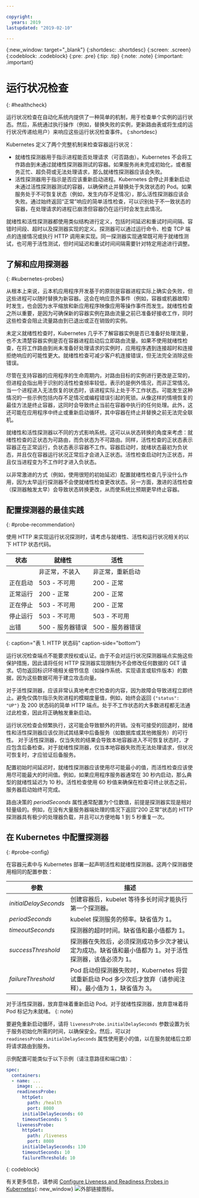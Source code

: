```yaml
---

copyright:
  years: 2019
lastupdated: "2019-02-10"

---
```


{:new_window: target="_blank"}
{:shortdesc: .shortdesc}
{:screen: .screen}
{:codeblock: .codeblock}
{:pre: .pre}
{:tip: .tip}
{:note: .note}
{:important: .important}

# 运行状况检查
{: #healthcheck}

运行状况检查在自动化系统内提供了一种简单的机制，用于检查单个实例的运行状态。然后，系统通过执行操作（例如，替换失败的实例，更新路由表或将生成的运行状况传递给用户）来响应这些运行状况检查事件。
{:shortdesc}

Kubernetes 定义了两个完整机制来检查容器运行状况：

* 就绪性探测器用于指示进程能否处理请求（可否路由）。Kubernetes 不会将工作路由到未通过就绪性探测器测试的容器。如果服务尚未完成初始化，或者服务正忙、超负荷或无法处理请求，那么就绪性探测器应该会失败。
* 活性探测器用于指示是否应该重新启动进程。Kubernetes 会停止并重新启动未通过活性探测器测试的容器，以确保终止并替换处于失效状态的 Pod。如果服务处于不可恢复状态（例如，发生内存不足情况），那么活性探测器应该会失败。通过始终返回“正常”响应的简单活性检查，可以识别处于不一致状态的容器，在处理请求的进程已崩溃但容器仍在运行时会发生此情况。

就绪性和活性探测器都使用类似结构进行定义，包括时间延迟和重试时间间隔、容错时间段、超时以及探测器实现的定义。探测器可以通过运行命令、检查 TCP 端点的连接情况或执行 HTTP 调用来实现。同一探测器实现通常既可用于就绪性测试，也可用于活性测试，但时间延迟和重试时间间隔需要针对特定用途进行调整。

## 了解和应用探测器
{: #kubernetes-probes}

从根本上来说，云本机应用程序开发基于的原则是容器进程实际上确实会失败，但这些进程可以随时替换为新容器。这会在响应意外事件（例如，容器或机器故障）时发生，也会因为水平缩放和新应用程序映像应用等操作事件而发生。就绪性检查之所以重要，是因为可确保新的容器实例在路由流量之前已准备好接收工作，同时这些检查会阻止流量路由到已退出或正在销毁的实例。

未定义就绪性检查时，Kubernetes 几乎不了解容器实例是否已准备好处理流量，也不太清楚容器实例是否在容器进程启动后立即路由流量。如果不使用就绪性检查，在将工作路由到尚未准备好处理请求的实例时，应用程序遇到连接超时和连接拒绝响应的可能性更大。就绪性检查可减少客户机连接错误，但无法完全消除这些错误。

尽管在支持容器的应用程序的生命周期内，对路由目标的实例进行更改是正常的，但进程会指出用于识别的活性检查频率较低，表示的是例外情况，而非正常情况。当一个进程进入无法恢复的状态时，该进程实际上处于不工作状态。可能发生这种情况的一些示例包括内存不足情况或编程错误引起的死锁。从像这样的情境恢复的最佳方法是终止容器，这同时会导致终止当前在容器中执行的任何处理。此外，这还可能在应用程序中终止或重新启动循环，其中容器在终止并替换之前无法完全联机。

就绪性和活性探测器以不同的方式影响系统。这可以从状态转换的角度来考虑：就绪性检查的正状态为可路由，而负状态为不可路由。同样，活性检查的正状态表示容器正在正常运行，负状态表示容器不工作。容器启动时，就绪状态最初为负状态，并且仅在容器运行状况正常后才会进入正状态。活性检查启动时为正状态，并且仅当进程变为不工作时才进入负状态。

以非常激进的方式（例如，使用很短的初始延迟）配置就绪性检查几乎没什么作用，因为太早运行探测器不会使就绪性检查更改状态。另一方面，激进的活性检查（探测器触发太早）会导致状态转换更改，从而使系统比预期更早终止容器。

## 配置探测器的最佳实践
{: #probe-recommendation}

使用 HTTP 来实现运行状况探测时，请考虑与就绪性、活性和运行状况相关的以下 HTTP 状态代码。

|状态|就绪性|活性|
|----------|-----------------------|-----------------------|
|          |非正常，不装入|非正常，重新启动|
|正在启动|503 - 不可用|200 - 正常|
|正常运行|200 - 正常|200 - 正常|
|正在停止|503 - 不可用|200 - 正常|
|停止运行|503 - 不可用|503 - 不可用|
|出错|500 - 服务器错误|500 - 服务器错误|
{: caption="表 1. HTTP 状态码" caption-side="bottom"}

运行状况检查端点不能要求授权或认证。由于不会对运行状况探测器端点实施这些保护措施，因此请将任何 HTTP 探测器实现限制为不会修改任何数据的 GET 请求。切勿返回标识环境相关细节信息（如操作系统、实现语言或软件版本）的数据，因为这些数据可用于建立攻击向量。

对于活性探测器，应该非常认真地考虑它检查的内容，因为故障会导致进程立即终止。避免仅偶尔指示失败进程的模糊度量值，例如，始终会返回 `{"status": "UP"}` 及 200 状态码的简单 HTTP 端点。处于不工作状态的大多数进程都无法通过此检查，因此将正确触发重新启动。

运行状况检查会频繁执行，这可能会导致额外的开销。没有可接受的回退时，就绪性和活性探测器应该仅测试其结果中后备服务（如数据库或其他微服务）的可行性。 对于活性探测器，仅当失败的结果会导致本地容器进入不可恢复状态时，才应包含后备检查。对于就绪性探测器，仅当本地容器失败而无法处理请求，但状况可恢复时，才应验证后备服务。

配置初始时间延迟时，就绪性探测器应该使用尽可能最小的值，而活性检查应该使用尽可能最大的时间值。例如，如果应用程序服务器通常在 30 秒内启动，那么典型的就绪性延迟为 10 秒。活性检查使用 60 秒值来确保在检查可终止状态之前，服务器启动始终可完成。

路由决策的 *periodSeconds* 属性通常配置为个位数值，前提是探测器实现是相对轻量级的。例如，在没有大量服务器端处理的情况下返回“200 正常”状态的 HTTP 探测器具有极少的处理器负载，并且可以方便地每 1 到 5 秒重复一次。

## 在 Kubernetes 中配置探测器
{: #probe-config}

在容器元素中与 Kubernetes 部署一起声明活性和就绪性探测器。这两个探测器使用相同的配置参数：

|参数|描述|
|-----------|-------------|
|*initialDelaySeconds*|创建容器后，kubelet 等待多长时间才能执行第一个探测器。|
|*periodSeconds*|kubelet 探测服务的频率。缺省值为 1。|
|*timeoutSeconds*|探测器的超时时间。缺省值和最小值都为 1。|
|*successThreshold*|探测器在失败后，必须探测成功多少次才被认定为成功。缺省值和最小值都为 1。对于活性探测器，该值必须为 1。|
|*failureThreshold*|Pod 启动但探测器失败时，Kubernetes 将尝试重新启动 Pod 多少次后才放弃（请参阅注释）。最小值为 1，缺省值为 3。|

  对于活性探测器，放弃意味着重新启动 Pod。对于就绪性探测器，放弃意味着将 Pod 标记为未就绪。
  {: note}

要避免重新启动循环，请将 `livenessProbe.initialDelaySeconds` 参数设置为长于服务初始化所需的时间，以确保安全。然后，可以对 `readinessProbe.initialDelaySeconds` 属性使用更小的值，以在服务就绪后立即将请求路由到服务。

示例配置可能类似于以下示例（请注意路径和端口值）：

```yaml
spec:
  containers:
  - name: ...
    image: ...
    readinessProbe:
      httpGet:
        path: /health
        port: 8080
      initialDelaySeconds: 60
      timeoutSeconds: 5
    livenessProbe:
      httpGet:
        path: /liveness
        port: 8080
      initialDelaySeconds: 130
      timeoutSeconds: 10
      failureThreshold: 10
```
{: codeblock}

有关更多信息，请参阅 [Configure Liveness and Readiness Probes in Kubernetes](https://kubernetes.io/docs/tasks/configure-pod-container/configure-liveness-readiness-probes/){: new_window} ![外部链接图标](../icons/launch-glyph.svg "外部链接图标")。
